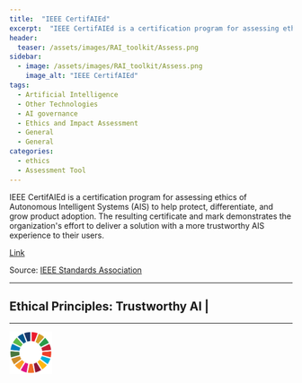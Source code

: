 ```yaml
---
title:  "IEEE CertifAIEd"  
excerpt:  "IEEE CertifAIEd is a certification program for assessing ethics of Autonomous Intelligent Systems (AIS) to help protect, differentiate, and grow product adoption. The resulting certificate and mark demonstrates the organization's effort to  (...)"  
header:
  teaser: /assets/images/RAI_toolkit/Assess.png
sidebar:
  - image: /assets/images/RAI_toolkit/Assess.png
    image_alt: "IEEE CertifAIEd"
tags:
  - Artificial Intelligence
  - Other Technologies
  - AI governance
  - Ethics and Impact Assessment
  - General
  - General
categories:
  - ethics
  - Assessment Tool
---
```

IEEE CertifAIEd is a certification program for assessing ethics of Autonomous Intelligent Systems (AIS) to help protect, differentiate, and grow product adoption. The resulting certificate and mark demonstrates the organization's effort to deliver a solution with a more trustworthy AIS experience to their users.

[Link](https://engagestandards.ieee.org/ieeecertifaied.html)

Source: [IEEE Standards Association](https://standards.ieee.org/)

<hr>
<h2>Ethical Principles: Trustworthy AI | </h2>
<hr>

<img src="/assets/images/sdg/SDG_Wheel_WEB/SDG_Wheel_WEB.png" width="15%"/>
